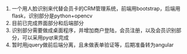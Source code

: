 1. 一个用人脸识别来代替会员卡的CRM管理系统，前端用bootstrap，后端用flask，识别部分是python+opencv
2. 目前已完成界面部分和后端部分
3. 识别部分需要做成桌面程序，并增加商户登陆，会员注册，以及会员识别部分，可以采用pyqt来完成
4. 暂时用jquery做前后端分离，且未做表单验证等，后期准备转为angular


